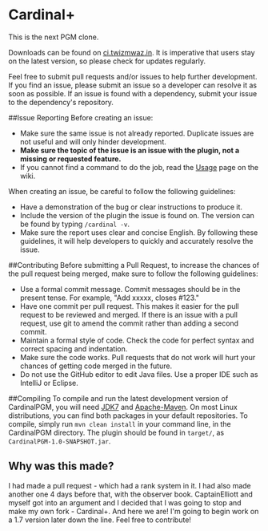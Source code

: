 Cardinal+
===========

This is the next PGM clone.

Downloads can be found on [ci.twizmwaz.in](http://ci.twizmwaz.in/job/Cardinal/). It is imperative that users stay on the latest version, so please check for updates regularly. 

Feel free to submit pull requests and/or issues to help further development. If you find an issue, please submit an issue so a developer can resolve it as soon as possible. If an issue is found with a dependency, submit your issue to the dependency's repository.

##Issue Reporting
Before creating an issue:
- Make sure the same issue is not already reported. Duplicate issues are not useful and will only hinder development.
- **Make sure the topic of the issue is an issue with the plugin, not a missing or requested feature.**
- If you cannot find a command to do the job, read the [Usage](https://github.com/twizmwazin/CardinalPGM/wiki/Using-Cardinal) page on the wiki.

When creating an issue, be careful to follow the following guidelines:
- Have a demonstration of the bug or clear instructions to produce it.
- Include the version of the plugin the issue is found on. The version can be found by typing `/cardinal -v`.
- Make sure the report uses clear and concise English.
By following these guidelines, it will help developers to quickly and accurately resolve the issue.

##Contributing
Before submitting a Pull Request, to increase the chances of the pull request being merged, make sure to follow the following guidelines:
- Use a formal commit message. Commit messages should be in the present tense. For example, "Add xxxxx, closes #123."
- Have one commit per pull request. This makes it easier for the pull request to be reviewed and merged. If there is an issue with a pull request, use git to amend the commit rather than adding a second commit.
- Maintain a formal style of code. Check the code for perfect syntax and correct spacing and indentation.
- Make sure the code works. Pull requests that do not work will hurt your chances of getting code merged in the future.
- Do not use the GitHub editor to edit Java files. Use a proper IDE such as IntelliJ or Eclipse.

##Compiling
To compile and run the latest development version of CardinalPGM, you will need [JDK7](http://www.oracle.com/technetwork/java/javase/downloads/jdk7-downloads-1880260.html) and [Apache-Maven](http://maven.apache.org/). On most Linux distributions, you can find both packages in your default repositories. To compile, simply run `mvn clean install` in your command line, in the CardinalPGM directory. The plugin should be found in `target/`, as `CardinalPGM-1.0-SNAPSHOT.jar`.

## Why was this made?

I had made a pull request - which had a rank system in it. I had also made another one 4 days before that, with the observer book. CaptainElliott and myself got into an argument and I decided that I was going to stop and make my own fork - Cardinal+. And here we are! I'm going to begin work on a 1.7 version later down the line. Feel free to contribute!
